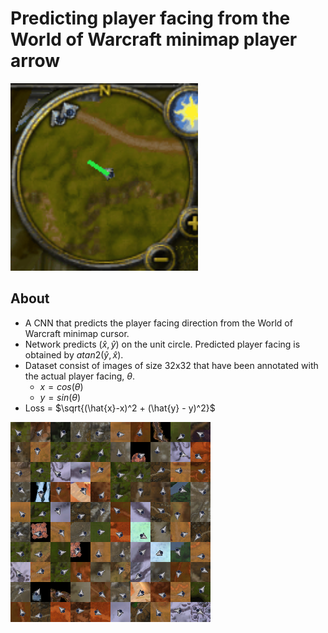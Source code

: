 # Predicting player facing from the World of Warcraft minimap player arrow

<img src="./animation.gif" alt="animation of minimap compass needle with predicted angle on top" width="300"/>

## About
- A CNN that predicts the player facing direction from the World of Warcraft minimap cursor.
- Network predicts $(\hat{x}, \hat{y})$ on the unit circle. Predicted player facing is obtained by $atan2(\hat{y}, \hat{x})$.
- Dataset consist of images of size 32x32 that have been annotated with the actual player facing, $\theta$. 
    - $x = cos(\theta)$ 
    - $y = sin(\theta)$
- Loss = $\sqrt{(\hat{x}-x)^2 + (\hat{y} - y)^2}$

![test](dataset10x10.png)
